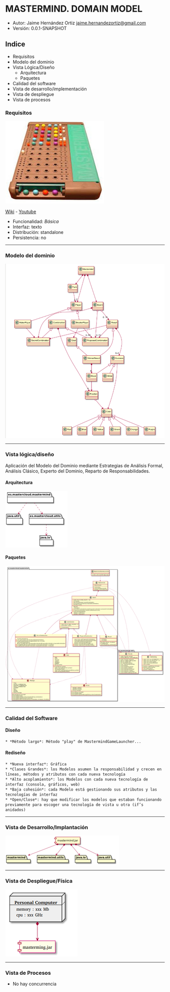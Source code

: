 # MASTERMIND.  DOMAIN MODEL

* Autor: Jaime Hernández Ortiz  jaime.hernandezortiz@gmail.com
* Versión: 0.0.1-SNAPSHOT

## Indice
   * Requisitos 
   * Modelo del dominio
   * Vista Lógica/Diseño
        * Arquitectura
        * Paquetes
   * Calidad del software
   * Vista de desarrollo/implementación
   * Vista de despliegue
   * Vista de procesos

### Requisitos
 
 ![MasterMind 5 colors](pics/Mastermind.jpg) 
 
 [Wiki](https://en.wikipedia.org/wiki/Mastermind_(board_game)) - [Youtube](https://www.youtube.com/watch?v=2-hTeg2M6GQ)
 
 * Funcionalidad: *Básica*
 * Interfaz: texto
 * Distribución: standalone
 * Persistencia: no
---------------------------------------------------
### Modelo del dominio
 
  ![Vocabulario](diagrams/Vocabulary.png)

---------------------------------------------------  
### Vista lógica/diseño

Aplicación del Modelo del Dominio mediante Estrategias de Análisis Formal, Análisis Clásico, Experto del Dominio, Reparto de Responsabilidades.
 
#### Arquitectura

![Arquitectura](pics/Architecture.png)

#### Paquetes
![Paquetes](pics/Packages.png)

--------------------------------------------------
### Calidad del Software
#### Diseño
    * *Método largo*: Método "play" de MastermindGameLauncher...

#### Rediseño
    * *Nueva interfaz*: Gráfica    
    * *Clases Grandes*: los Modelos asumen la responsabilidad y crecen en líneas, métodos y atributos con cada nueva tecnología
    * *Alto acoplamiento*: los Modelos con cada nueva tecnología de interfaz (consola, gráficos, web)
    * *Baja cohesión*: cada Modelo está gestionando sus atributos y las tecnologías de interfaz
    * *Open/Close*: hay que modificar los modelos que estaban funcionando previamente para escoger una tecnología de vista u otra (if’s anidados)
---------------------------------------------------
### Vista de Desarrollo/Implantación
![DevelopmentImplementation](pics/DevelopmentImplementation.png)    

---------------------------------------------------
### Vista de Despliegue/Física
![Despliegue](pics/Despliegue.png)

---------------------------------------------------
### Vista de Procesos
* No hay concurrencia